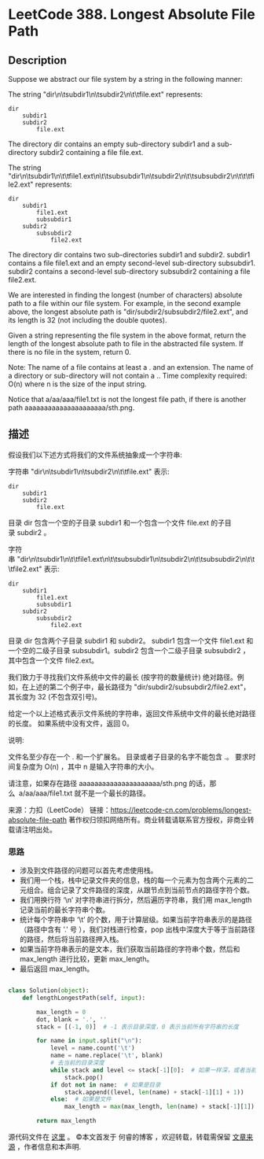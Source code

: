 # LeetCode 388. Longest Absolute File Path

## Description

Suppose we abstract our file system by a string in the following manner:

The string "dir\n\tsubdir1\n\tsubdir2\n\t\tfile.ext" represents:

```shell
dir
    subdir1
    subdir2
        file.ext
```
The directory dir contains an empty sub-directory subdir1 and a sub-directory subdir2 containing a file file.ext.

The string "dir\n\tsubdir1\n\t\tfile1.ext\n\t\tsubsubdir1\n\tsubdir2\n\t\tsubsubdir2\n\t\t\tfile2.ext" represents:

```shell
dir
    subdir1
        file1.ext
        subsubdir1
    subdir2
        subsubdir2
            file2.ext
```
The directory dir contains two sub-directories subdir1 and subdir2. subdir1 contains a file file1.ext and an empty second-level sub-directory subsubdir1. subdir2 contains a second-level sub-directory subsubdir2 containing a file file2.ext.

We are interested in finding the longest (number of characters) absolute path to a file within our file system. For example, in the second example above, the longest absolute path is "dir/subdir2/subsubdir2/file2.ext", and its length is 32 (not including the double quotes).

Given a string representing the file system in the above format, return the length of the longest absolute path to file in the abstracted file system. If there is no file in the system, return 0.

Note:
The name of a file contains at least a . and an extension.
The name of a directory or sub-directory will not contain a ..
Time complexity required: O(n) where n is the size of the input string.

Notice that a/aa/aaa/file1.txt is not the longest file path, if there is another path aaaaaaaaaaaaaaaaaaaaa/sth.png.

## 描述

假设我们以下述方式将我们的文件系统抽象成一个字符串:

字符串 "dir\n\tsubdir1\n\tsubdir2\n\t\tfile.ext" 表示:

```shell
dir
    subdir1
    subdir2
        file.ext
```
目录 dir 包含一个空的子目录 subdir1 和一个包含一个文件 file.ext 的子目录 subdir2 。

字符串 "dir\n\tsubdir1\n\t\tfile1.ext\n\t\tsubsubdir1\n\tsubdir2\n\t\tsubsubdir2\n\t\t\tfile2.ext" 表示:

```shell
dir
    subdir1
        file1.ext
        subsubdir1
    subdir2
        subsubdir2
            file2.ext
```
目录 dir 包含两个子目录 subdir1 和 subdir2。 subdir1 包含一个文件 file1.ext 和一个空的二级子目录 subsubdir1。subdir2 包含一个二级子目录 subsubdir2 ，其中包含一个文件 file2.ext。

我们致力于寻找我们文件系统中文件的最长 (按字符的数量统计) 绝对路径。例如，在上述的第二个例子中，最长路径为 "dir/subdir2/subsubdir2/file2.ext"，其长度为 32 (不包含双引号)。

给定一个以上述格式表示文件系统的字符串，返回文件系统中文件的最长绝对路径的长度。 如果系统中没有文件，返回 0。

说明:

文件名至少存在一个 . 和一个扩展名。
目录或者子目录的名字不能包含 .。
要求时间复杂度为 O(n) ，其中 n 是输入字符串的大小。

请注意，如果存在路径 aaaaaaaaaaaaaaaaaaaaa/sth.png 的话，那么  a/aa/aaa/file1.txt 就不是一个最长的路径。

来源：力扣（LeetCode）
链接：https://leetcode-cn.com/problems/longest-absolute-file-path
著作权归领扣网络所有。商业转载请联系官方授权，非商业转载请注明出处。

### 思路

* 涉及到文件路径的问题可以首先考虑使用栈。
* 我们用一个栈，栈中记录文件夹的信息，栈的每一个元素为包含两个元素的二元组合。组合记录了文件路径的深度，从跟节点到当前节点的路径字符个数。
* 我们用换行符 ‘\n’ 对字符串进行拆分，然后遍历字符串，我们用 max_length 记录当前的最长字符串个数。
* 统计每个字符串中 ‘\t’ 的个数，用于计算层级。如果当前字符串表示的是路径（路径中含有 '.' 号 ），我们对栈进行检查，pop 出栈中深度大于等于当前路径的路径，然后将当前路径押入栈。
* 如果当前字符串表示的是文本，我们获取当前路径的字符串个数，然后和 max_length 进行比较，更新 max_length。
* 最后返回 max_length。

```py

class Solution(object):
    def lengthLongestPath(self, input):

        max_length = 0
        dot, blank = '.', ''
        stack = [(-1, 0)]  # -1 表示目录深度，0 表示当前所有字符串的长度

        for name in input.split("\n"):
            level = name.count('\t')
            name = name.replace('\t', blank)
            # 去当前的目录深度
            while stack and level <= stack[-1][0]:  # 如果一样深，或者当前目录的层级更浅
                stack.pop()
            if dot not in name:  # 如果是目录
                stack.append((level, len(name) + stack[-1][1] + 1))
            else:  # 如果是文件
                max_length = max(max_length, len(name) + stack[-1][1])

        return max_length
```
源代码文件在 [这里](https://github.com/ruicore/Algorithm/blob/master/LeetCode/2019-08-04-388-Longest-Absolute-File-Path.py) 。
©本文首发于 何睿的博客 ，欢迎转载，转载需保留 [文章来源](https://ruicore.cn/leetcode-388-longest-absolute-file-path/) ，作者信息和本声明.
